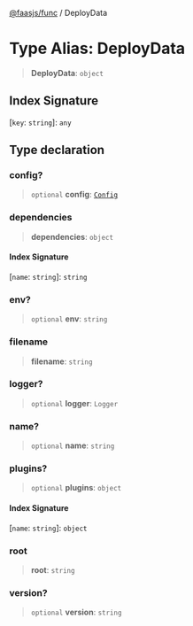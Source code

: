 [@faasjs/func](../README.md) / DeployData

# Type Alias: DeployData

> **DeployData**: `object`

## Index Signature

 \[`key`: `string`\]: `any`

## Type declaration

### config?

> `optional` **config**: [`Config`](Config.md)

### dependencies

> **dependencies**: `object`

#### Index Signature

 \[`name`: `string`\]: `string`

### env?

> `optional` **env**: `string`

### filename

> **filename**: `string`

### logger?

> `optional` **logger**: `Logger`

### name?

> `optional` **name**: `string`

### plugins?

> `optional` **plugins**: `object`

#### Index Signature

 \[`name`: `string`\]: `object`

### root

> **root**: `string`

### version?

> `optional` **version**: `string`
